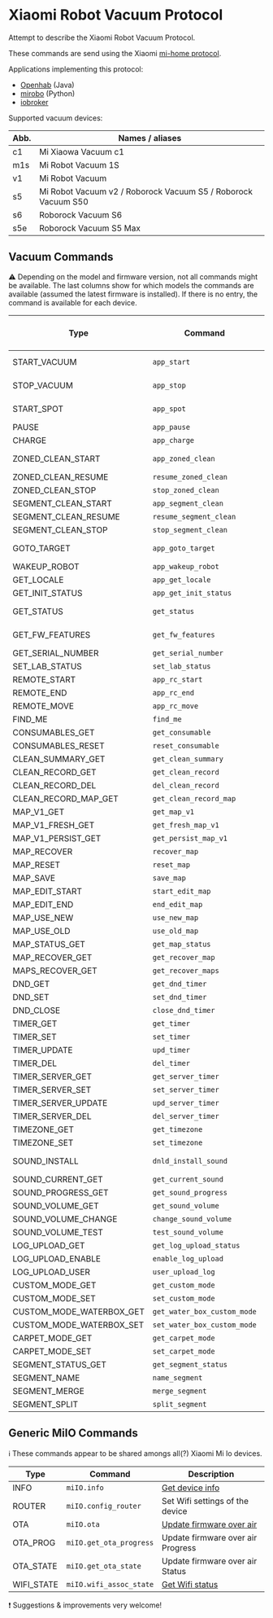 # Xiaomi Robot Vacuum Protocol

Attempt to describe the Xiaomi Robot Vacuum Protocol.

These commands are send using the Xiaomi [mi-home protocol](Protocol.md).

Applications implementing this protocol:

* [Openhab](https://github.com/openhab/openhab-addons/tree/2.5.x/bundles/org.openhab.binding.miio) (Java)
* [mirobo](https://github.com/rytilahti/python-miio)  (Python)
* [iobroker](https://github.com/iobroker-community-adapters/ioBroker.mihome-vacuum)

Supported vacuum devices:

| Abb. | Names / aliases                                               |
| ---- | ------------------------------------------------------------- |
| c1   | Mi Xiaowa Vacuum c1                                           |
| m1s  | Mi Robot Vacuum 1S                                            |
| v1   | Mi Robot Vacuum                                               |
| s5   | Mi Robot Vacuum v2 / Roborock Vacuum S5 / Roborock Vacuum S50 |
| s6   | Roborock Vacuum S6                                            |
| s5e  | Roborock Vacuum S5 Max                                        |

## Vacuum Commands

:warning: Depending on the model and firmware version, not all commands might be available.
The last columns show for which models the commands are available (assumed the latest firmware is installed).
If there is no entry, the command is available for each device.

| Type                     | Command                     | Documentation                               | Only available for |
| ------------------------ | --------------------------- | ------------------------------------------- | ------------------ |
| START_VACUUM             | `app_start`                 | Start vacuuming                             |                    |
| STOP_VACUUM              | `app_stop`                  | Stop vacuuming                              |                    |
| START_SPOT               | `app_spot`                  | Start spot cleaning                         |                    |
| PAUSE                    | `app_pause`                 | Pause cleaning                              |                    |
| CHARGE                   | `app_charge`                | Start charging                              |                    |
| ZONED_CLEAN_START        | `app_zoned_clean`           | [Zone Cleaning](zoned_clean.md)             | v1, s5, s6, s5e    |
| ZONED_CLEAN_RESUME       | `resume_zoned_clean`        | -                                           | s5e                |
| ZONED_CLEAN_STOP         | `stop_zoned_clean`          | -                                           | s5e                |
| SEGMENT_CLEAN_START      | `app_segment_clean`         | -                                           | s5e                |
| SEGMENT_CLEAN_RESUME     | `resume_segment_clean`      | -                                           | s5e                |
| SEGMENT_CLEAN_STOP       | `stop_segment_clean`        | -                                           | s5e                |
| GOTO_TARGET              | `app_goto_target`           | [Goto Target](goto_target.md)               | v1, s5, s6, s5e    |
| WAKEUP_ROBOT             | `app_wakeup_robot`          | -                                           | s5e                |
| GET_LOCALE               | `app_get_locale`            | -                                           | s5e                |
| GET_INIT_STATUS          | `app_get_init_status`       | -                                           | s5e                |
| GET_STATUS               | `get_status`                | [Status Message](status.md)                 |                    |
| GET_FW_FEATURES          | `get_fw_features`           | [Firmware Features](fw_features.md)         | s5e                |
| GET_SERIAL_NUMBER        | `get_serial_number`         | [Serial Number](serial_number.md)           |                    |
| SET_LAB_STATUS           | `set_lab_status`            | -                                           | s5e                |
| REMOTE_START             | `app_rc_start`              | [Remote Control](rc.md)                     |                    |
| REMOTE_END               | `app_rc_end`                | [Remote Control](rc.md)                     |                    |
| REMOTE_MOVE              | `app_rc_move`               | [Remote Control](rc.md)                     |                    |
| FIND_ME                  | `find_me`                   | -                                           |                    |
| CONSUMABLES_GET          | `get_consumable`            | [Consumable](consumable.md)                 |                    |
| CONSUMABLES_RESET        | `reset_consumable`          | [Consumable](consumable.md)                 |                    |
| CLEAN_SUMMARY_GET        | `get_clean_summary`         | [Clean Summary](clean_summary+record.md)    |                    |
| CLEAN_RECORD_GET         | `get_clean_record`          | [Clean Summary](clean_summary+record.md)    |                    |
| CLEAN_RECORD_DEL         | `del_clean_record`          | -                                           | s5e                |
| CLEAN_RECORD_MAP_GET     | `get_clean_record_map`      | -                                           |                    |
| MAP_V1_GET               | `get_map_v1`                | [Map V1](map_v1.md)                         |                    |
| MAP_V1_FRESH_GET         | `get_fresh_map_v1`          | -                                           | s5e                |
| MAP_V1_PERSIST_GET       | `get_persist_map_v1`        | -                                           | s5e                |
| MAP_RECOVER              | `recover_map`               | -                                           | s5e                |
| MAP_RESET                | `reset_map`                 | -                                           | s5e                |
| MAP_SAVE                 | `save_map`                  | -                                           | s5e                |
| MAP_EDIT_START           | `start_edit_map`            | -                                           | s5e                |
| MAP_EDIT_END             | `end_edit_map`              | -                                           | s5e                |
| MAP_USE_NEW              | `use_new_map`               | -                                           | s5e                |
| MAP_USE_OLD              | `use_old_map`               | -                                           | s5e                |
| MAP_STATUS_GET           | `get_map_status`            | -                                           | s5e                |
| MAP_RECOVER_GET          | `get_recover_map`           | -                                           | s5e                |
| MAPS_RECOVER_GET         | `get_recover_maps`          | -                                           | s5e                |
| DND_GET                  | `get_dnd_timer`             | [Do Not Disturb](dnd_timer.md)              |                    |
| DND_SET                  | `set_dnd_timer`             | [Do Not Disturb](dnd_timer.md)              |                    |
| DND_CLOSE                | `close_dnd_timer`           | [Do Not Disturb](dnd_timer.md)              |                    |
| TIMER_GET                | `get_timer`                 | [Cleaning Timer](timer.md)                  |                    |
| TIMER_SET                | `set_timer`                 | [Cleaning Timer](timer.md)                  |                    |
| TIMER_UPDATE             | `upd_timer`                 | [Cleaning Timer](timer.md)                  |                    |
| TIMER_DEL                | `del_timer`                 | [Cleaning Timer](timer.md)                  |                    |
| TIMER_SERVER_GET         | `get_server_timer`          | [Cleaning Timer](timer.md)                  | s5e                |
| TIMER_SERVER_SET         | `set_server_timer`          | [Cleaning Timer](timer.md)                  | s5e                |
| TIMER_SERVER_UPDATE      | `upd_server_timer`          | [Cleaning Timer](timer.md)                  | s5e                |
| TIMER_SERVER_DEL         | `del_server_timer`          | [Cleaning Timer](timer.md)                  | s5e                |
| TIMEZONE_GET             | `get_timezone`              | [Timezone](timezone.md)                     |                    |
| TIMEZONE_SET             | `set_timezone`              | [Timezone](timezone.md)                     |                    |
| SOUND_INSTALL            | `dnld_install_sound`        | [Voice Pack Installation](install_sound.md) |                    |
| SOUND_CURRENT_GET        | `get_current_sound`         | [Current Sound](current_sound.md)           |                    |
| SOUND_PROGRESS_GET       | `get_sound_progress`        | -                                           | s5e                |
| SOUND_VOLUME_GET         | `get_sound_volume`          | -                                           |                    |
| SOUND_VOLUME_CHANGE      | `change_sound_volume`       | -                                           | s5e                |
| SOUND_VOLUME_TEST        | `test_sound_volume`         | -                                           | s5e                |
| LOG_UPLOAD_GET           | `get_log_upload_status`     | [Log Upload](log_upload.md)                 |                    |
| LOG_UPLOAD_ENABLE        | `enable_log_upload`         | -                                           |                    |
| LOG_UPLOAD_USER          | `user_upload_log`           | -                                           | s5e                |
| CUSTOM_MODE_GET          | `get_custom_mode`           | [Custom Mode](custom_mode.md)               |                    |
| CUSTOM_MODE_SET          | `set_custom_mode`           | [Custom Mode](custom_mode.md)               |                    |
| CUSTOM_MODE_WATERBOX_GET | `get_water_box_custom_mode` | -                                           | s5e                |
| CUSTOM_MODE_WATERBOX_SET | `set_water_box_custom_mode` | -                                           | s5e                |
| CARPET_MODE_GET          | `get_carpet_mode`           | -                                           | s5e                |
| CARPET_MODE_SET          | `set_carpet_mode`           | -                                           | s5e                |
| SEGMENT_STATUS_GET       | `get_segment_status`        | -                                           | s5e                |
| SEGMENT_NAME             | `name_segment`              | -                                           | s5e                |
| SEGMENT_MERGE            | `merge_segment`             | -                                           | s5e                |
| SEGMENT_SPLIT            | `split_segment`             | -                                           | s5e                |

## Generic MiIO Commands

:information_source: These commands appear to be shared amongs all(?) Xiaomi Mi Io devices.

| Type       | Command                 | Description                                 |
| ---------- | ----------------------- | ------------------------------------------- |
| INFO       | `miIO.info`             | [Get device info](miIO-info.md)             |
| ROUTER     | `miIO.config_router`    | Set Wifi settings of the device             |
| OTA        | `miIO.ota`              | [Update firmware over air](miIO-ota.md)     |
| OTA_PROG   | `miIO.get_ota_progress` | Update firmware over air Progress           |
| OTA_STATE  | `miIO.get_ota_state`    | Update firmware over air Status             |
| WIFI_STATE | `miIO.wifi_assoc_state` | [Get Wifi status](miIO-wifi_assoc_state.md) |

:exclamation: Suggestions & improvements very welcome!
